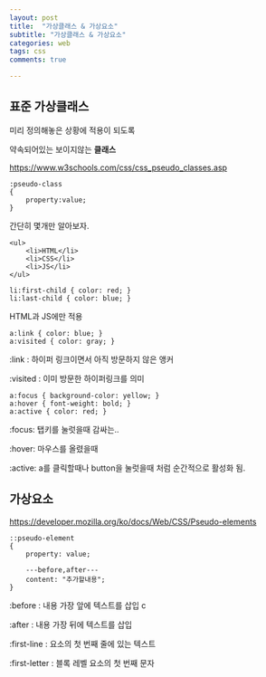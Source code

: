 ```yaml
---
layout: post
title:  "가상클래스 & 가상요소"
subtitle: "가상클래스 & 가상요소"
categories: web
tags: css
comments: true

---
```


표준 가상클래스
---

미리 정의해놓은 상황에 적용이 되도록

약속되어있는 보이지않는 **클래스**


https://www.w3schools.com/css/css_pseudo_classes.asp
```
:pseudo-class
{
	property:value;
}
```

간단히 몇개만 알아보자.

```
<ul>
    <li>HTML</li>
    <li>CSS</li>
    <li>JS</li>
</ul>

li:first-child { color: red; }
li:last-child { color: blue; }
```

HTML과 JS에만 적용


```
a:link { color: blue; }
a:visited { color: gray; }
```
:link : 하이퍼 링크이면서 아직 방문하지 않은 앵커

:visited : 이미 방문한 하이퍼링크를 의미

```
a:focus { background-color: yellow; }
a:hover { font-weight: bold; }
a:active { color: red; }
```

:focus: 탭키를 눌럿을때 감싸는.. 

:hover: 마우스를 올렸을때

:active: a를 클릭할때나 button을 눌럿을때 처럼 순간적으로 활성화 됨.

가상요소
---

https://developer.mozilla.org/ko/docs/Web/CSS/Pseudo-elements

```
::pseudo-element 
{
    property: value;
    
    ---before,after---
    content: "추가할내용";
}
```
:before : 내용 가장 앞에 텍스트를 삽입 c

:after : 내용 가장 뒤에 텍스트를 삽입

:first-line : 요소의 첫 번째 줄에 있는 텍스트

:first-letter : 블록 레벨 요소의 첫 번째 문자